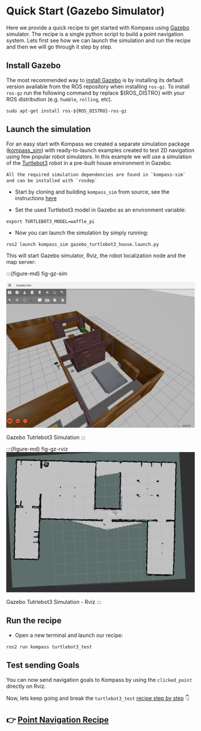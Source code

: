 # Quick Start (Gazebo Simulator)

Here we provide a quick recipe to get started with Kompass using [Gazebo](https://gazebosim.org/docs/latest/getstarted/) simulator. The recipe is a single python script to build a point navigation system. Lets first see how we can launch the simulation and run the recipe and then we will go through it step by step.

## Install Gazebo

The most recommended way to [install Gazebo](https://gazebosim.org/docs/latest/install/) is by installing its default version available from the ROS repository when installing `ros-gz`. To install `ros-gz` run the following command by replace ${ROS_DISTRO} with your ROS distribution (e.g. `humble`, `rolling`, etc).

```shell
sudo apt-get install ros-${ROS_DISTRO}-ros-gz
```

## Launch the simulation

For an easy start with Kompass we created a separate simulation package ([kompass_sim](https://github.com/automatika-robotics/kompass-sim)) with ready-to-launch examples created to test 2D navigation using few popular robot simulators. In this example we will use a simulation of the [Turtlebot3](https://emanual.robotis.com/docs/en/platform/turtlebot3/overview/#notices) robot in a pre-built house environment in Gazebo.

```{note}
All the required simulation dependencies are found in `kompass-sim` and can be installed with `rosdep`
```

- Start by cloning and building `kompass_sim` from source, see the instructions [here](https://github.com/automatika-robotics/kompass-sim/blob/main/README.md)

- Set the used Turtlebot3 model in Gazebo as an environment variable:

```shell
export TURTLEBOT3_MODEL=waffle_pi
```

- Now you can launch the simulation by simply running:

```shell
ros2 launch kompass_sim gazebo_turtlebot3_house.launch.py
```

This will start Gazebo simulator, Rviz, the robot localization node and the map server:

:::{figure-md} fig-gz-sim

<img src="../_static/images/gazebo_turtlebot3_sim.png" alt="Gazebo Tutrlebot3 Simulation" width="700px">

Gazebo Tutrlebot3 Simulation
:::

:::{figure-md} fig-gz-rviz
<img src="../_static/images/gazebo_turtlebot3_rviz.png" alt="Rviz" width="700px">

Gazebo Tutrlebot3 Simulation - Rviz
:::


## Run the recipe


- Open a new terminal and launch our recipe:

```shell
ros2 run kompass turtlebot3_test
```

## Test sending Goals

You can now send navigation goals to Kompass by using the `clicked_point` directly on Rviz.

Now, lets keep going and break the `turtlebot3_test` [recipe step by step](point_navigation.md) 👇

## 👉 [Point Navigation Recipe](point_navigation.md)

